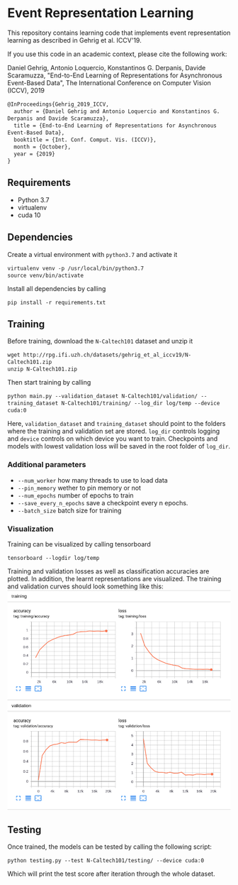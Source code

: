 # Event Representation Learning

This repository contains learning code that implements 
event representation learning as described in Gehrig et al. ICCV'19.

If you use this code in an academic context, please cite the following work:

Daniel Gehrig, Antonio Loquercio, Konstantinos G. Derpanis, Davide Scaramuzza, "End-to-End Learning of Representations 
for Asynchronous Event-Based Data", The International Conference on Computer Vision (ICCV), 2019

```
@InProceedings{Gehrig_2019_ICCV,
  author = {Daniel Gehrig and Antonio Loquercio and Konstantinos G. Derpanis and Davide Scaramuzza},
  title = {End-to-End Learning of Representations for Asynchronous Event-Based Data},
  booktitle = {Int. Conf. Comput. Vis. (ICCV)},
  month = {October},
  year = {2019}
}
```

## Requirements

* Python 3.7
* virtualenv
* cuda 10

## Dependencies
Create a virtual environment with `python3.7` and activate it

    virtualenv venv -p /usr/local/bin/python3.7
    source venv/bin/activate

Install all dependencies by calling 

    pip install -r requirements.txt
   
## Training
Before training, download the `N-Caltech101` dataset and unzip it

    wget http://rpg.ifi.uzh.ch/datasets/gehrig_et_al_iccv19/N-Caltech101.zip 
    unzip N-Caltech101.zip
    
Then start training by calling

    python main.py --validation_dataset N-Caltech101/validation/ --training_dataset N-Caltech101/training/ --log_dir log/temp --device cuda:0

Here, `validation_dataset` and `training_dataset` should point to the folders where the training and validation set are stored.
`log_dir` controls logging and `device` controls on which device you want to train. Checkpoints and models with lowest validation loss will be saved in the root folder of `log_dir`.

### Additional parameters 
* `--num_worker` how many threads to use to load data
* `--pin_memory` wether to pin memory or not
* `--num_epochs` number of epochs to train
* `--save_every_n_epochs` save a checkpoint every n epochs.
* `--batch_size` batch size for training

### Visualization

Training can be visualized by calling tensorboard

    tensorboard --logdir log/temp

Training and validation losses as well as classification accuracies are plotted. In addition, the learnt representations are visualized. The training and validation curves should look something like this:    
![alt_text](resources/tb.png)

## Testing
Once trained, the models can be tested by calling the following script:

    python testing.py --test N-Caltech101/testing/ --device cuda:0

Which will print the test score after iteration through the whole dataset.

    
